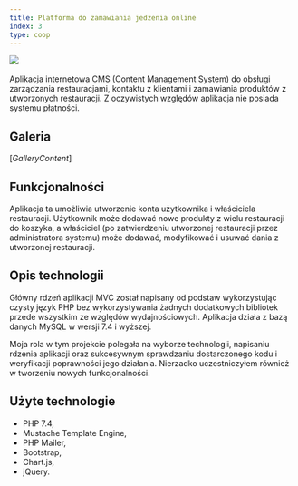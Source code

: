 ```yaml
---
title: Platforma do zamawiania jedzenia online
index: 3
type: coop
---
```


[![](https://img.shields.io/badge/github-808080?style=for-the-badge&logo=github)](https://github.com/milosz08/food-ordering-web-app) &nbsp;

Aplikacja internetowa CMS (Content Management System) do obsługi zarządzania restauracjami, kontaktu z klientami i
zamawiania produktów z utworzonych restauracji. Z oczywistych względów aplikacja nie posiada systemu płatności.

## Galeria
$[{GalleryContent}]$

## Funkcjonalności

Aplikacja ta umożliwia utworzenie konta użytkownika i właściciela restauracji. Użytkownik może dodawać nowe produkty z
wielu restauracji do koszyka, a właściciel (po zatwierdzeniu utworzonej restauracji przez administratora systemu) może
dodawać, modyfikować i usuwać dania z utworzonej restauracji.

## Opis technologii

Główny rdzeń aplikacji MVC został napisany od podstaw wykorzystując czysty język PHP bez wykorzystywania żadnych
dodatkowych bibliotek przede wszystkim ze względów wydajnościowych. Aplikacja działa z bazą danych MySQL w wersji 7.4
i wyższej.

Moja rola w tym projekcie polegała na wyborze technologii, napisaniu rdzenia aplikacji oraz sukcesywnym sprawdzaniu
dostarczonego kodu i weryfikacji poprawności jego działania. Nierzadko uczestniczyłem również w tworzeniu nowych
funkcjonalności.

## Użyte technologie

- PHP 7.4,
- Mustache Template Engine,
- PHP Mailer,
- Bootstrap,
- Chart.js,
- jQuery.
